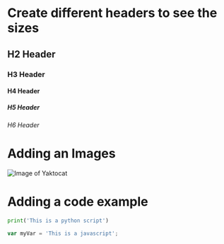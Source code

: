# Create different headers to see the sizes
## H2 Header
### H3 Header
#### H4 Header
##### H5 Header
###### H6 Header

# Adding an Images
![Image of Yaktocat](https://octodex.github.com/images/yaktocat.png)

# Adding a code example
```python
print('This is a python script')
```
``` javascript
var myVar = 'This is a javascript';
```
